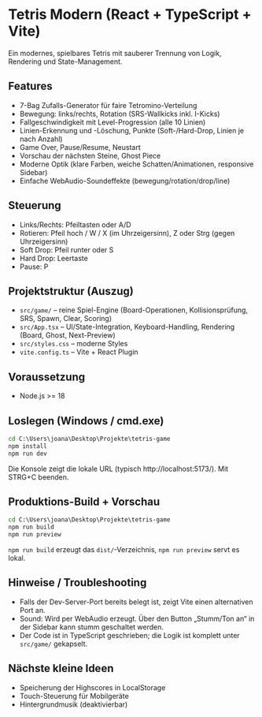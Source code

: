 # Tetris Modern (React + TypeScript + Vite)

Ein modernes, spielbares Tetris mit sauberer Trennung von Logik, Rendering und State-Management.

## Features
- 7-Bag Zufalls-Generator für faire Tetromino-Verteilung
- Bewegung: links/rechts, Rotation (SRS-Wallkicks inkl. I-Kicks)
- Fallgeschwindigkeit mit Level-Progression (alle 10 Linien)
- Linien-Erkennung und -Löschung, Punkte (Soft-/Hard-Drop, Linien je nach Anzahl)
- Game Over, Pause/Resume, Neustart
- Vorschau der nächsten Steine, Ghost Piece
- Moderne Optik (klare Farben, weiche Schatten/Animationen, responsive Sidebar)
- Einfache WebAudio-Soundeffekte (bewegung/rotation/drop/line)

## Steuerung
- Links/Rechts: Pfeiltasten oder A/D
- Rotieren: Pfeil hoch / W / X (im Uhrzeigersinn), Z oder Strg (gegen Uhrzeigersinn)
- Soft Drop: Pfeil runter oder S
- Hard Drop: Leertaste
- Pause: P

## Projektstruktur (Auszug)
- `src/game/` – reine Spiel-Engine (Board-Operationen, Kollisionsprüfung, SRS, Spawn, Clear, Scoring)
- `src/App.tsx` – UI/State-Integration, Keyboard-Handling, Rendering (Board, Ghost, Next-Preview)
- `src/styles.css` – moderne Styles
- `vite.config.ts` – Vite + React Plugin

## Voraussetzung
- Node.js >= 18

## Loslegen (Windows / cmd.exe)
```cmd
cd C:\Users\joana\Desktop\Projekte\tetris-game
npm install
npm run dev
```
Die Konsole zeigt die lokale URL (typisch http://localhost:5173/). Mit STRG+C beenden.

## Produktions-Build + Vorschau
```cmd
cd C:\Users\joana\Desktop\Projekte\tetris-game
npm run build
npm run preview
```
`npm run build` erzeugt das `dist/`-Verzeichnis, `npm run preview` servt es lokal.

## Hinweise / Troubleshooting
- Falls der Dev-Server-Port bereits belegt ist, zeigt Vite einen alternativen Port an.
- Sound: Wird per WebAudio erzeugt. Über den Button „Stumm/Ton an“ in der Sidebar kann stumm geschaltet werden.
- Der Code ist in TypeScript geschrieben; die Logik ist komplett unter `src/game/` gekapselt.

## Nächste kleine Ideen
- Speicherung der Highscores in LocalStorage
- Touch-Steuerung für Mobilgeräte
- Hintergrundmusik (deaktivierbar)

